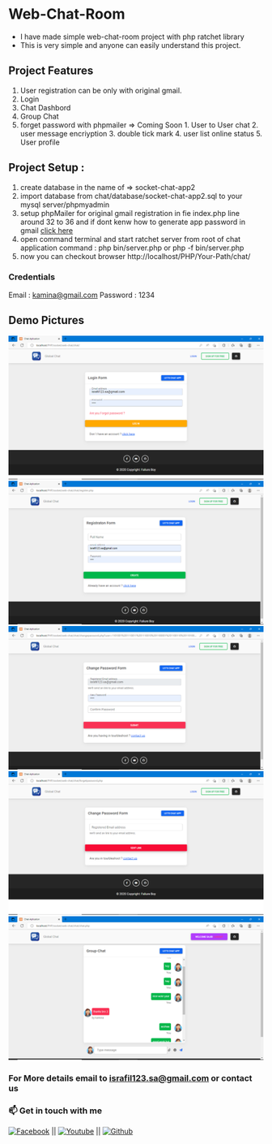 <!-- http://web.archive.org/web/20220520111903/http://socketo.me/ toutrial -->

# Web-Chat-Room  
- I have made simple web-chat-room  project with php ratchet library 
- This is very simple and anyone can easily understand this project.

## Project Features
1. User registration can be only with original gmail. 
2. Login
3. Chat Dashbord 
4. Group Chat 
5. forget password with phpmailer
    => Coming Soon
        1. User to User chat 
        2. user message encriyption 
        3. double tick mark
        4. user list online status
        5. User profile

## Project Setup : 
1. create database in the name of => socket-chat-app2
2. import database from chat/database/socket-chat-app2.sql to your mysql server/phpmyadmin
3. setup phpMailer for original gmail registration in fie index.php line around 32 to 36 and if dont kenw how to generate app password in gmail  <a href="https://www.youtube.com/watch?v=HLwTCmiNGFQ"> click here </a>
4. open command terminal and start ratchet server from root of chat application command : php bin/server.php or php -f bin/server.php 
5. now you can checkout browser http://localhost/PHP/Your-Path/chat/

### Credentials
Email : kamina@gmail.com
Password : 1234

## Demo Pictures

<img src="https://github.com/dontKnew/web-chat-with-php-socket/blob/master/public/image/screenshot/login.png"/>
<img src="https://github.com/dontKnew/web-chat-with-php-socket/blob/master/public/image/screenshot/register.png"/>
<img src="https://github.com/dontKnew/web-chat-with-php-socket/blob/master/public/image/screenshot/changepassword.png"/>
<img src="https://github.com/dontKnew/web-chat-with-php-socket/blob/master/public/image/screenshot/forget.png"/>
<img src="https://github.com/dontKnew/web-chat-with-php-socket/blob/master/public/image/screenshot/chatroom.png"/>


### For More details email to israfil123.sa@gmail.com or contact us
### 📫 Get in touch with me
[![Facebook](https://img.shields.io/badge/facebook-0077B5?style=for-the-badge&logo=facebook&logoColor=white)](https://www.facebook.com/people/Failure-B%C3%B8y/100023854041628/) || [![Youtube](https://img.shields.io/badge/youtube-DD0031?style=for-the-badge&logo=youtube&logoColor=white)](https://www.youtube.com/channel/UCx17TpbQ8JoQ-EdeltD1LIA) || [![Github](https://img.shields.io/badge/github%20-%23121011.svg?&style=for-the-badge&logo=github&logoColor=white)](https://github.com/dontknew)
